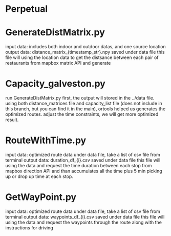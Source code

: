 # Perpetual

# GenerateDistMatrix.py 
  input data: includes both indoor and outdoor datas, and one source location
  output data: distance_matrix_{timestamp_str}.npy saved under data file
  this file will using the location data to get the distsance between each pair of restaurants from mapbox matrix API and generate

# Capacity_galveston.py
  run GenerateDistMatrix.py first, the output will stored in the ../data file.
  using both distance_matrices file and capacity_list file (does not include in this branch, but you can find it in the main),
  ortools helped us generates the optimized routes.
  adjust the time constraints, we will get more optimized result.

# RouteWithTime.py
  input data: optimized route data under data file, take a list of csv file from terminal
  output data: duration_df_{i}.csv saved under data file
  this file will using the data and request the time duration between each stop from mapbox direction API and than accumulates all 
  the time plus 5 min picking up or drop up time at each stop.
  
  # GetWayPoint.py
  input data: optimized route data under data file, take a list of csv file  from terminal
  output data: waypoints_df_{i}.csv saved under data file
  this file will using the data and request the waypoints through the route along with the instructions for driving

